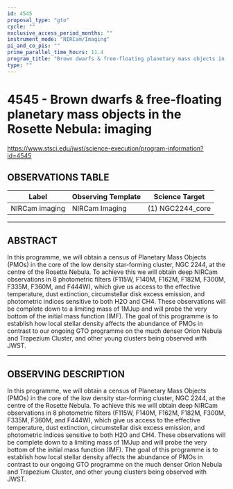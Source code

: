 ```yaml
---
id: 4545
proposal_type: "gto"
cycle: ""
exclusive_access_period_months: ""
instrument_mode: "NIRCam/Imaging"
pi_and_co_pis: ""
prime_parallel_time_hours: 11.4
program_title: "Brown dwarfs & free-floating planetary mass objects in the Rosette Nebula: imaging"
type: ""
---
```

# 4545 - Brown dwarfs & free-floating planetary mass objects in the Rosette Nebula: imaging
https://www.stsci.edu/jwst/science-execution/program-information?id=4545
## OBSERVATIONS TABLE
| Label          | Observing Template | Science Target      |
|----------------|--------------------|---------------------|
| NIRCam imaging | NIRCam Imaging     | (1) NGC2244_core    |

---

## ABSTRACT

In this programme, we will obtain a census of Planetary Mass Objects (PMOs) in the core of the low density star-forming cluster, NGC 2244, at the centre of the Rosette Nebula. To achieve this we will obtain deep NIRCam observations in 8 photometric filters (F115W, F140M, F162M, F182M, F300M, F335M, F360M, and F444W), which give us access to the effective temperature, dust extinction, circumstellar disk excess emission, and photometric indices sensitive to both H2O and CH4. These observations will be complete down to a limiting mass of 1MJup and will probe the very bottom of the initial mass function (IMF). The goal of this programme is to establish how local stellar density affects the abundance of PMOs in contrast to our ongoing GTO programme on the much denser Orion Nebula and Trapezium Cluster, and other young clusters being observed with JWST.

---

## OBSERVING DESCRIPTION

In this programme, we will obtain a census of Planetary Mass Objects (PMOs) in the core of the low density star-forming cluster, NGC 2244, at the centre of the Rosette Nebula. To achieve this we will obtain deep NIRCam observations in 8 photometric filters (F115W, F140M, F162M, F182M, F300M, F335M, F360M, and F444W), which give us access to the effective temperature, dust extinction, circumstellar disk excess emission, and photometric indices sensitive to both H2O and CH4. These observations will be complete down to a limiting mass of 1MJup and will probe the very bottom of the initial mass function (IMF). The goal of this programme is to establish how local stellar density affects the abundance of PMOs in contrast to our ongoing GTO programme on the much denser Orion Nebula and Trapezium Cluster, and other young clusters being observed with JWST.